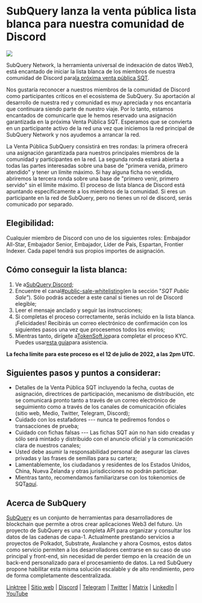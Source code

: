 # SubQuery lanza la venta pública lista blanca para nuestra comunidad de Discord

![](https://miro.medium.com/max/1400/1*FrNzobeJIrCSBtpna9QbAQ.png)

SubQuery Network, la herramienta universal de indexación de datos Web3, está encantado de iniciar la lista blanca de los miembros de nuestra comunidad de Discord para[la próxima venta pública SQT](https://www.subquery.foundation/publicsale).

Nos gustaría reconocer a nuestros miembros de la comunidad de Discord como participantes críticos en el ecosistema de SubQuery. Su aportación al desarrollo de nuestra red y comunidad es muy apreciada y nos encantaría que continuara siendo parte de nuestro viaje. Por lo tanto, estamos encantados de comunicarle que le hemos reservado una asignación garantizada en la próxima Venta Pública SQT. Esperamos que se convierta en un participante activo de la red una vez que iniciemos la red principal de SubQuery Network y nos ayudemos a arrancar la red.

La Venta Pública SubQuery consistirá en tres rondas: la primera ofrecerá una asignación garantizada para nuestros principales miembros de la comunidad y participantes en la red. La segunda ronda estará abierta a todas las partes interesadas sobre una base de "primera venida, primero atendido" y tener un límite máximo. Si hay alguna ficha no vendida, abriremos la tercera ronda sobre una base de "primero venir, primero servido" sin el límite máximo. El proceso de lista blanca de Discord está apuntando específicamente a los miembros de la comunidad. Si eres un participante en la red de SubQuery, pero no tienes un rol de discord, serás comunicado por separado.

## Elegibilidad:

Cualquier miembro de Discord con uno de los siguientes roles: Embajador All-Star, Embajador Senior, Embajador, Líder de País, Espartan, Frontier Indexer. Cada papel tendrá sus propios importes de asignación.

## Cómo conseguir la lista blanca:

1. Ve a[SubQuery Discord](https://discord.com/invite/78zg8aBSMG);
2. Encuentre el canal[#public-sale-whitelisting](https://discord.com/channels/796198414798028831/950874770218557510)(en la sección "*SQT Public Sale"*). Sólo podrás acceder a este canal si tienes un rol de Discord elegible;
3. Leer el mensaje anclado y seguir las instrucciones;
4. Si completas el proceso correctamente, serás incluido en la lista blanca. ¡Felicidades! Recibirás un correo electrónico de confirmación con los siguientes pasos una vez que procesemos todos los envíos;
5. Mientras tanto, dirígete a[TokenSoft.io](https://www.tokensoft.io/)para completar el proceso KYC. Puedes usar[esta guía](https://sqt-guide.subquery.foundation/sqt-public-sale/)para asistencia.

**La fecha límite para este proceso es el 12 de julio de 2022, a las 2pm UTC.**

## Siguientes pasos y puntos a considerar:

- Detalles de la Venta Pública SQT incluyendo la fecha, cuotas de asignación, directrices de participación, mecanismo de distribución, etc se comunicará pronto tanto a través de un correo electrónico de seguimiento como a través de los canales de comunicación oficiales (sitio web, Medio, Twitter, Telegram, Discord);
- Cuidado con los estafadores --- nunca te pediremos fondos o transacciones de prueba;
- Cuidado con fichas falsas --- Las fichas SQT aún no han sido creadas y sólo será mintado y distribuido con el anuncio oficial y la comunicación clara de nuestros canales;
- Usted debe asumir la responsabilidad personal de asegurar las claves privadas y las frases de semillas para su cartera;
- Lamentablemente, los ciudadanos y residentes de los Estados Unidos, China, Nueva Zelanda y otras jurisdicciones no podrán participar.
- Mientras tanto, recomendamos familiarizarse con los tokenomics de SQT[aquí](https://subquery.medium.com/subquery-releases-tokenomics-9168d76c2d9c).

## Acerca de SubQuery

[SubQuery](https://subquery.network/) es un conjunto de herramientas para desarrolladores de blockchain que permite a otros crear aplicaciones Web3 del futuro. Un proyecto de SubQuery es una completa API para organizar y consultar los datos de las cadenas de capa-1. Actualmente prestando servicios a proyectos de Polkadot, Substrate, Avalanche y ahora Cosmos, estos datos como servicio permiten a los desarrolladores centrarse en su caso de uso principal y front-end, sin necesidad de perder tiempo en la creación de un back-end personalizado para el procesamiento de datos. La red SubQuery propone habilitar esta misma solución escalable y de alto rendimiento, pero de forma completamente descentralizada.

[Linktree](https://linktr.ee/subquerynetwork) | [Sitio web](https://subquery.network/) | [Discord](https://discord.com/invite/78zg8aBSMG) | [Telegram](https://t.me/subquerynetwork) | [Twitter](https://twitter.com/subquerynetwork) | [Matrix](https://matrix.to/#/#subquery:matrix.org) | [LinkedIn](https://www.linkedin.com/company/subquery) | [YouTube](https://www.youtube.com/channel/UCi1a6NUUjegcLHDFLr7CqLw)
